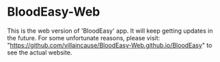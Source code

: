 # BloodEasy-Web
This is the web version of 'BloodEasy' app. It will keep getting updates in the future. For some unfortunate reasons, please visit: "https://github.com/villaincause/BloodEasy-Web.github.io/BloodEasy" to see the actual website.
